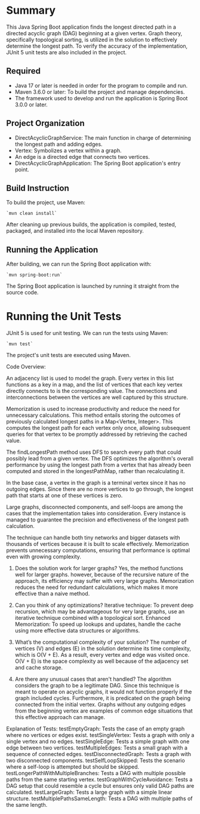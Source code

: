 # Summary


This Java Spring Boot application finds the longest directed path in a directed acyclic graph (DAG) beginning at a given vertex. Graph theory, specifically topological sorting, is utilized in the solution to effectively determine the longest path. To verify the accuracy of the implementation, JUnit 5 unit tests are also included in the project.

## Required 
* Java 17 or later is needed in order for the program to compile and run.
* Maven 3.6.0 or later: To build the project and manage dependencies.
* The framework used to develop and run the application is Spring Boot 3.0.0 or later.

## Project Organization
* DirectAcyclicGraphService: The main function in charge of determining the longest path and adding edges.
* Vertex: Symbolizes a vertex within a graph.
* An edge is a directed edge that connects two vertices.
* DirectAcyclicGraphApplication: The Spring Boot application's entry point.


## Build Instruction
To build the project, use Maven:




    `mvn clean install`

After cleaning up previous builds, the application is compiled, tested, packaged, and installed into the local Maven repository.


## Running the Application
After building, we can run the Spring Boot application with:

    `mvn spring-boot:run`

The Spring Boot application is launched by running it straight from the source code.


# Running the  Unit Tests
JUnit 5 is used for unit testing. We can run the tests using Maven:

    `mvn test`

The project's unit tests are executed using Maven.

Code Overview:

An adjacency list is used to model the graph. Every vertex in this list functions as a key in a map, and the list of vertices that each key vertex directly connects to is the corresponding value. The connections and interconnections between the vertices are well captured by this structure.

Memorization is used to increase productivity and reduce the need for unnecessary calculations. This method entails storing the outcomes of previously calculated longest paths in a Map<Vertex, Integer>. This computes the longest path for each vertex only once, allowing subsequent queries for that vertex to be promptly addressed by retrieving the cached value.

The findLongestPath method uses DFS to search every path that could possibly lead from a given vertex. The DFS optimizes the algorithm's overall performance by using the longest path from a vertex that has already been computed and stored in the longestPathMap, rather than recalculating it.

In the base case, a vertex in the graph is a terminal vertex since it has no outgoing edges. Since there are no more vertices to go through, the longest path that starts at one of these vertices is zero.

Large graphs, disconnected components, and self-loops are among the cases that the implementation takes into consideration. Every instance is managed to guarantee the precision and effectiveness of the longest path calculation.

The technique can handle both tiny networks and bigger datasets with thousands of vertices because it is built to scale effectively. Memorization prevents unnecessary computations, ensuring that performance is optimal even with growing complexity.


1. Does the solution work for larger graphs?
   Yes, the method functions well for larger graphs. however, because of the recursive nature of the approach, its efficiency may suffer with very large graphs. Memorization reduces the need for redundant calculations, which makes it more effective than a naive method.
   
2. Can you think of any optimizations?
   Iterative technique: To prevent deep recursion, which may be advantageous for very large graphs, use an iterative technique combined with a topological sort.
Enhanced Memorization: To speed up lookups and updates, handle the cache using more effective data structures or algorithms.

3. What’s the computational complexity of your solution?
   The number of vertices (V) and edges (E) in the solution determine its time complexity, which is O(V + E). As a result, every vertex and edge was visited once. O(V + E) is the space complexity as well because of the adjacency set and cache storage.

4. Are there any unusual cases that aren't handled?
The algorithm considers the graph to be a legitimate DAG. Since this technique is meant to operate on acyclic graphs, it would not function properly if the graph included cycles. Furthermore, it is predicated on the graph being connected from the initial vertex.
Graphs without any outgoing edges from the beginning vertex are examples of common edge situations that this effective approach can manage.

Explanation of Tests:
testEmptyGraph: Tests the case of an empty graph where no vertices or edges exist.
testSingleVertex: Tests a graph with only a single vertex and no edges.
testSingleEdge: Tests a simple graph with one edge between two vertices.
testMultipleEdges: Tests a small graph with a sequence of connected edges.
testDisconnectedGraph: Tests a graph with two disconnected components.
testSelfLoopSkipped: Tests the scenario where a self-loop is attempted but should be skipped.
testLongerPathWithMultipleBranches: Tests a DAG with multiple possible paths from the same starting vertex.
testGraphWithCycleAvoidance: Tests a DAG setup that could resemble a cycle but ensures only valid DAG paths are calculated.
testLargeGraph: Tests a large graph with a simple linear structure.
testMultiplePathsSameLength: Tests a DAG with multiple paths of the same length.


 
